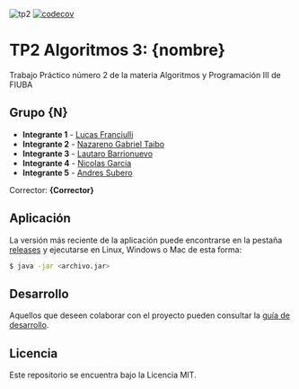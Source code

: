 ![tp2](https://github.com/Chuleeta/algo3_tp2/actions/workflows/build.yml/badge.svg) [![codecov](https://codecov.io/gh/Chuleeta/algo3_tp2/branch/master/graph/badge.svg)](https://codecov.io/gh/Chuleeta/algo3_tp2)

# TP2 Algoritmos 3: {nombre} 

Trabajo Práctico número 2 de la materia Algoritmos y Programación III de FIUBA

## Grupo {N}

* **Integrante 1** - [Lucas Franciulli](https://github.com/Chuleeta)
* **Integrante 2** - [Nazareno Gabriel Taibo](https://github.com/PMNaza)
* **Integrante 3** - [Lautaro Barrionuevo](https://github.com/lebarrionuevo)
* **Integrante 4** - [Nicolas Garcia](https://github.com/nicolasg98)
* **Integrante 5** - [Andres Subero](https://github.com/Andressubero)

Corrector: **{Corrector}**

## Aplicación

La versión más reciente de la aplicación puede encontrarse en la pestaña [releases](https://github.com/Chuleeta/algo3_tp2/releases/latest) y ejecutarse en Linux, Windows o Mac de esta forma:

```bash
$ java -jar <archivo.jar>
```

## Desarrollo

Aquellos que deseen colaborar con el proyecto pueden consultar la [guía de desarrollo](./docs/Desarrollo.md).

## Licencia

Este repositorio se encuentra bajo la Licencia MIT.
